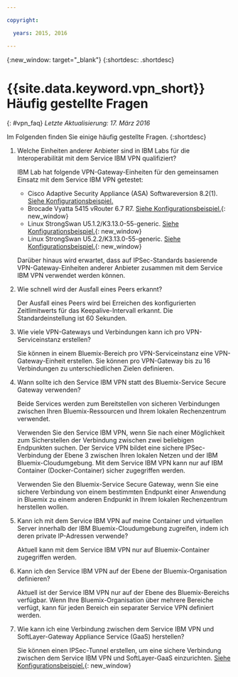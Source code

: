 ```yaml
---

copyright:

  years: 2015, 2016

---
```


{:new_window: target="_blank"}
{:shortdesc: .shortdesc}

# {{site.data.keyword.vpn_short}} Häufig gestellte Fragen
{: #vpn_faq}
*Letzte Aktualisierung: 17. März 2016*

Im Folgenden finden Sie einige häufig gestellte Fragen.
{:shortdesc}

1. Welche Einheiten anderer Anbieter sind in IBM Labs für die Interoperabilität mit dem Service IBM VPN qualifiziert?

	IBM Lab hat folgende VPN-Gateway-Einheiten für den gemeinsamen Einsatz mit dem Service IBM VPN getestet:

	* Cisco Adaptive Security Appliance (ASA) Softwareversion 8.2(1). [Siehe Konfigurationsbeispiel.](vpn_onpremises.html#cisco) 
	* Brocade Vyatta 5415 vRouter 6.7 R7. [Siehe Konfigurationsbeispiel.](vpn_onpremises.html#vyatta){: new_window}
	* Linux StrongSwan U5.1.2/K3.13.0-55-generic. [Siehe Konfigurationsbeispiel.](vpn_onpremises.html#strongswan){: new_window}
	* Linux StrongSwan U5.2.2/K3.13.0-55-generic. [Siehe Konfigurationsbeispiel.](vpn_onpremises.html#strongswan){: new_window}

	Darüber hinaus wird erwartet, dass auf IPSec-Standards basierende VPN-Gateway-Einheiten anderer Anbieter zusammen mit dem Service IBM VPN verwendet werden können.

2. Wie schnell wird der Ausfall eines Peers erkannt?
 
	Der Ausfall eines Peers wird bei Erreichen des konfigurierten Zeitlimitwerts für das Keepalive-Intervall erkannt. Die Standardeinstellung ist 60 Sekunden.

3. Wie viele VPN-Gateways und Verbindungen kann ich pro VPN-Serviceinstanz erstellen?
 
	Sie können in einem Bluemix-Bereich pro VPN-Serviceinstanz eine VPN-Gateway-Einheit erstellen. Sie können pro VPN-Gateway bis zu 16 Verbindungen zu unterschiedlichen Zielen definieren. 

4. Wann sollte ich den Service IBM VPN statt des Bluemix-Service Secure Gateway verwenden?

	Beide Services werden zum Bereitstellen von sicheren Verbindungen zwischen Ihren Bluemix-Ressourcen und Ihrem lokalen Rechenzentrum verwendet. 

	Verwenden Sie den Service IBM VPN, wenn Sie nach einer Möglichkeit zum Sicherstellen der Verbindung zwischen zwei beliebigen Endpunkten suchen. Der Service VPN bildet eine sichere IPSec-Verbindung der Ebene 3 zwischen Ihren lokalen Netzen und der IBM Bluemix-Cloudumgebung. Mit dem Service IBM VPN kann nur auf IBM Container (Docker-Container) sicher zugegriffen werden. 

	Verwenden Sie den Bluemix-Service Secure Gateway, wenn Sie eine sichere Verbindung von einem bestimmten Endpunkt einer Anwendung in Bluemix zu einem anderen Endpunkt in Ihrem lokalen Rechenzentrum herstellen wollen. 

5. Kann ich mit dem Service IBM VPN auf meine Container und virtuellen Server innerhalb der IBM Bluemix-Cloudumgebung zugreifen, indem ich deren private IP-Adressen verwende?
 
	Aktuell kann mit dem Service IBM VPN nur auf Bluemix-Container zugegriffen werden.

6. Kann ich den Service IBM VPN auf der Ebene der Bluemix-Organisation definieren?

	Aktuell ist der Service IBM VPN nur auf der Ebene des Bluemix-Bereichs verfügbar. Wenn Ihre Bluemix-Organisation über mehrere Bereiche verfügt, kann für jeden Bereich ein separater Service VPN definiert werden.

7. Wie kann ich eine Verbindung zwischen dem Service IBM VPN und SoftLayer-Gateway Appliance Service (GaaS) herstellen?

	Sie können einen IPSec-Tunnel erstellen, um eine sichere Verbindung zwischen dem Service IBM VPN und SoftLayer-GaaS einzurichten. [Siehe Konfigurationsbeispiel.](vpn_onpremises.html#gaas){: new_window}
